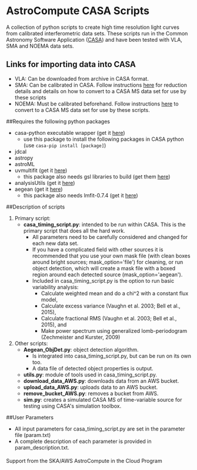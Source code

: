 # AstroCompute CASA Scripts
A collection of python scripts to create high time resolution light curves from calibrated interferometric data sets. These scripts run in the Common Astronomy Software Application ([CASA](http://casa.nrao.edu)) and have been tested with VLA, SMA and NOEMA data sets.

## Links for importing data into CASA
* VLA: Can be downloaded from archive in CASA format.
* SMA: Can be calibrated in CASA. Follow instructions [here](https://www.cfa.harvard.edu/sma/casa) for reduction details and details on how to convert to a CASA MS data set for use by these scripts
* NOEMA: Must be calibrated beforehand. Follow instructions [here](http://www.iram.fr/IRAMFR/ARC/documents/filler/casa-gildas.pdf) to convert to a CASA MS data set for use by these scripts.

##Requires the following python packages
* casa-python executable wrapper (get it [here](https://github.com/radio-astro-tools/casa-python))
   * use this package to install the following packages in CASA python (use `casa-pip install [package]`)
* jdcal
* astropy
* astroML
* uvmultifit (get it [here](http://nordic-alma.se/support/software-tools))
   * this package also needs gsl libraries to build (get them [here](http://askubuntu.com/questions/490465/install-gnu-scientific-library-gsl-on-ubuntu-14-04-via-terminal))
* analysisUtils (get it [here](https://casaguides.nrao.edu/index.php?title=Analysis_Utilities))
* aegean (get it [here](https://github.com/PaulHancock/Aegean))
   * this package also needs lmfit-0.7.4 (get it [here](http://github.com/lmfit/lmfit-py.git@0.7.4))


##Description of scripts
1. Primary script:
   * **casa_timing_script.py**: intended to be run within CASA. This is the primary script that does all the hard work.
      * All parameters need to be carefully considered and changed for each new data set.
      * If you have a complicated field with other sources it is recommended that you use your own mask file (with clean boxes     around bright sources; mask_option='file') for cleaning, or run object detection, which will create a mask file with a       boxed region around each detected source (mask_option='aegean').
      * Included in casa_timing_script.py is the option to run basic variability analysis:
         * Calculate weighted mean and do a chi^2 with a constant flux model,
         * Calculate excess variance (Vaughn et al. 2003; Bell et al., 2015),
         * Calculate fractional RMS (Vaughn et al. 2003; Bell et al., 2015), and
         * Make power spectrum using generalized lomb-periodogram (Zechmeister and Kurster, 2009)
2. Other scripts:
   * **Aegean_ObjDet.py**: object detection algorithm.
      * Is integrated into casa_timing_script.py, but can be run on its own too.
      * A data file of detected object properties is output.
   * **utils.py**: module of tools used in casa_timing_script.py.
   * **download_data_AWS.py**: downloads data from an AWS bucket.
   * **upload_data_AWS.py**: uploads data to an AWS bucket.
   * **remove_bucket_AWS.py**: removes a bucket from AWS.
   * **sim.py**: creates a simulated CASA MS of time-variable source for testing using CASA's simulation toolbox.

##User Parameters
* All input parameters for casa_timing_script.py are set in the parameter file (param.txt)
* A complete description of each parameter is provided in param_description.txt.

####
Support from the SKA/AWS AstroCompute in the Cloud Program

